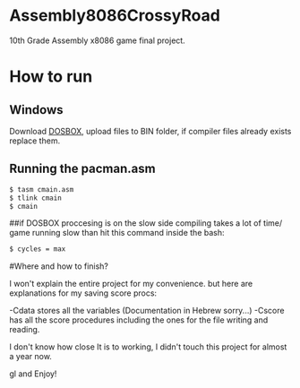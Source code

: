 # Assembly8086CrossyRoad
10th Grade Assembly x8086 game final project. 

# How to run
## Windows
Download [DOSBOX](https://sourceforge.net/projects/dosbox/files/latest/download), upload files to BIN folder, if compiler files already exists replace them.

## Running the pacman.asm
```sh
$ tasm cmain.asm
$ tlink cmain
$ cmain
```
##if DOSBOX proccesing is on the slow side
compiling takes a lot of time/ game running slow
than hit this command inside the bash:
```sh
$ cycles = max
```

#Where and how to finish?

I won't explain the entire project for my convenience. but here are explanations for my saving score procs:

-Cdata stores all the variables (Documentation in Hebrew sorry...)
-Cscore has all the score procedures including the ones for the file writing and reading.

I don't know how close It is to working, I didn't touch this project for almost a year now. 

gl and Enjoy!
